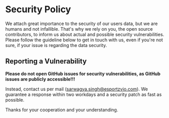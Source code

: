 # Security Policy

We attach great importance to the security of our users data, but we are humans and not infallible.
That's why we rely on you, the open source contributors, to inform us about actual and possible security vulnerabilities.
Please follow the guideline below to get in touch with us, even if you're not sure, if your issue is regarding the data security.

## Reporting a Vulnerability

**Please do not open GitHub issues for security vulnerabilities, as GitHub issues are publicly accessible!!!**

Instead, contact us per mail ([sarwagya.singh@esportzvio.com](mailto:sarwagya.singh@esportzvio.com)). We guarantee a response within two workdays and a security patch as fast as possible.

Thanks for your cooperation and your understanding.